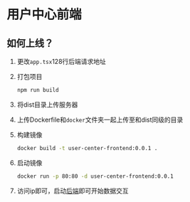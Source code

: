 # 用户中心前端

## 如何上线？

1. 更改`app.tsx`128行后端请求地址

2. 打包项目

	```sh
	npm run build
	```

3. 将dist目录上传服务器

4. 上传Dockerfile和`docker`文件夹一起上传至和dist同级的目录

5. 构建镜像

	```sh
	docker build -t user-center-frontend:0.0.1 .
	```

5. 启动镜像
	```sh
	docker run -p 80:80 -d user-center-frontend:0.0.1
	```

6. 访问ip即可，启动[后端](https://github.com/chengquanxu/user-center-backend)即可开始数据交互



